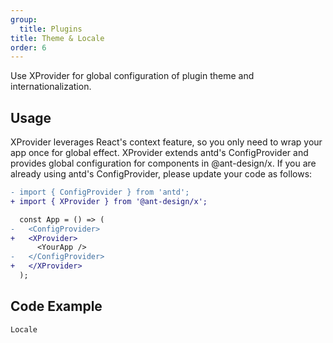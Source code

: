 ```yaml
---
group:
  title: Plugins
title: Theme & Locale
order: 6
---
```


Use XProvider for global configuration of plugin theme and internationalization.

## Usage

XProvider leverages React's context feature, so you only need to wrap your app once for global effect. XProvider extends antd's ConfigProvider and provides global configuration for components in @ant-design/x. If you are already using antd's ConfigProvider, please update your code as follows:

```diff
- import { ConfigProvider } from 'antd';
+ import { XProvider } from '@ant-design/x';

  const App = () => (
-   <ConfigProvider>
+   <XProvider>
      <YourApp />
-   </ConfigProvider>
+   </XProvider>
  );
```

## Code Example

<!-- prettier-ignore -->
<code src="./demo/xprovider/locale.tsx">Locale</code>
